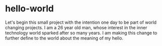 # hello-world
Let's begin this small project with the intention one day to be part of world changing projects. 
I am a 26 year old man, whose interest in the inner technology world sparked after so many years. 
I am making this change to further define to the world about the meaning of my hello. 
